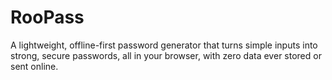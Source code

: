 # RooPass
A lightweight, offline-first password generator that turns simple inputs into strong, secure passwords, all in your browser, with zero data ever stored or sent online.
